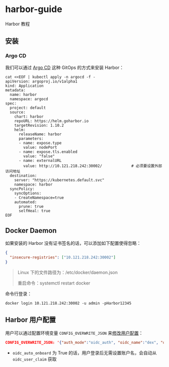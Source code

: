 # harbor-guide
Harbor 教程

## 安装

### Argo CD
我们可以通过 [Argo CD](https://github.com/devops-ws/argo-cd-guide) 这种 GitOps 的方式来安装 Harbor：

```shell
cat <<EOF | kubectl apply -n argocd -f -
apiVersion: argoproj.io/v1alpha1
kind: Application
metadata:
  name: harbor
  namespace: argocd
spec:
  project: default
  source:
    chart: harbor
    repoURL: https://helm.goharbor.io
    targetRevision: 1.10.2
    helm:
      releaseName: harbor
      parameters:
      - name: expose.type
        value: nodePort
      - name: expose.tls.enabled
        value: "false"
      - name: externalURL
        value: http://10.121.218.242:30002/             # 必须要设置外部访问地址
  destination:
    server: "https://kubernetes.default.svc"
    namespace: harbor
  syncPolicy:
    syncOptions:
    - CreateNamespace=true
    automated:
      prune: true
      selfHeal: true
EOF
```

## Docker Daemon
如果安装的 Harbor 没有证书签名的话，可以添加如下配置使得忽略：

```json
{
  "insecure-registries": ["10.121.218.242:30002"]
}
```

> Linux 下的文件路径为：/etc/docker/daemon.json
>
> 重启命令：systemctl restart docker

命令行登录：
```shell
docker login 10.121.218.242:30002 -u admin -pHarbor12345
```

## Harbor 用户配置
用户可以通过配置环境变量 `CONFIG_OVERWRITE_JSON` 来[修改用户配置](https://goharbor.io/docs/2.5.0/install-config/configure-user-settings-cli/)：

```json
CONFIG_OVERWRITE_JSON: '{"auth_mode":"oidc_auth", "oidc_name":"dex", "oidc_endpoint":"https://10.121.218.184:31392/api/dex", "oidc_client_id":"harbor", "oidc_client_secret":"rick", "oidc_admin_group":"infra-admin", "oidc_scope": "openid,offline_access,profile,groups,email", "oidc_user_claim":"username", "oidc_verify_cert":false, "oidc_auto_onboard":true}'
```

* `oidc_auto_onboard` 为 True 的话，用户登录后无需设置账户名，会自动从 `oidc_user_claim` 获取
